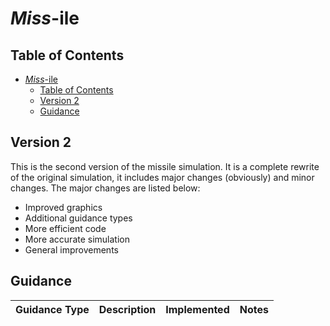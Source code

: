 # *Miss*-ile

## Table of Contents

- [*Miss*-ile](#miss-ile)
  - [Table of Contents](#table-of-contents)
  - [Version 2](#version-2)
  - [Guidance](#guidance)

## Version 2

This is the second version of the missile simulation. It is a complete rewrite of the original simulation, it includes major changes (obviously) and minor changes. The major changes are listed below:

- Improved graphics
- Additional guidance types
- More efficient code
- More accurate simulation
- General improvements

## Guidance

| Guidance Type | Description | Implemented | Notes |
| :--- | :--- | :--- | :--- |